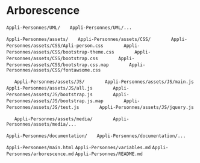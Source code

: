 # Arborescence
`Appli-Personnes/UML/`
`   Appli-Personnes/UML/...`

`Appli-Personnes/assets/`
`   Appli-Personnes/assets/CSS/`
`       Appli-Personnes/assets/CSS/Apli-person.css`
`       Appli-Personnes/assets/CSS/bootstrap-theme.css`
`       Appli-Personnes/assets/CSS/bootstrap.css`
`       Appli-Personnes/assets/CSS/bootstrap.css.map`
`       Appli-Personnes/assets/CSS/fontawsome.css`

`   Appli-Personnes/assets/JS/`
`       Appli-Personnes/assets/JS/main.js`
`       Appli-Personnes/assets/JS/all.js`
`       Appli-Personnes/assets/JS/bootstrap.js`
`       Appli-Personnes/assets/JS/bootstrap.js.map`
`       Appli-Personnes/assets/JS/test.js`
`       Appli-Personnes/assets/JS/jquery.js`

`   Appli-Personnes/assets/media/`
`       Appli-Personnes/assets/media/...`

`Appli-Personnes/documentation/`
`   Appli-Personnes/documentation/...`

`Appli-Personnes/main.html`
`Appli-Personnes/variables.md`
`Appli-Personnes/arborescence.md`
`Appli-Personnes/README.md`


